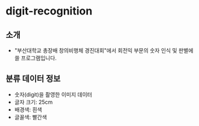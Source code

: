 # digit-recognition

## 소개
- "부산대학교 총장배 창의비행체 경진대회"에서 회전익 부문의 숫자 인식 및 판별에 쓸 프로그램입니다.

## 분류 데이터 정보
- 숫자(digit)을 촬영한 이미지 데이터
- 글자 크기: 25cm
- 배경색: 흰색
- 글꼴색: 빨간색